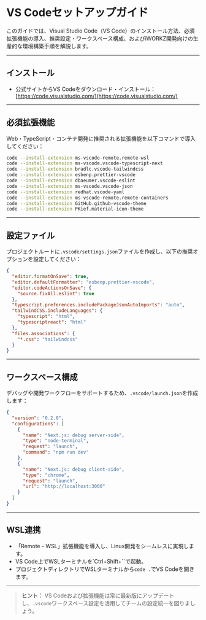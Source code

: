 # VS Codeセットアップガイド

このガイドでは、Visual Studio Code（VS Code）のインストール方法、必須拡張機能の導入、推奨設定・ワークスペース構成、およびiWORKZ開発向けの生産的な環境構築手順を解説します。

---

## インストール

* 公式サイトからVS Codeをダウンロード・インストール：[https://code.visualstudio.com/](https://code.visualstudio.com/)

---

## 必須拡張機能

Web・TypeScript・コンテナ開発に推奨される拡張機能を以下コマンドで導入してください：

```bash
code --install-extension ms-vscode-remote.remote-wsl
code --install-extension ms-vscode.vscode-typescript-next
code --install-extension bradlc.vscode-tailwindcss
code --install-extension esbenp.prettier-vscode
code --install-extension dbaeumer.vscode-eslint
code --install-extension ms-vscode.vscode-json
code --install-extension redhat.vscode-yaml
code --install-extension ms-vscode-remote.remote-containers
code --install-extension GitHub.github-vscode-theme
code --install-extension PKief.material-icon-theme
```

---

## 設定ファイル

プロジェクトルートに`.vscode/settings.json`ファイルを作成し、以下の推奨オプションを設定してください：

```json
{
  "editor.formatOnSave": true,
  "editor.defaultFormatter": "esbenp.prettier-vscode",
  "editor.codeActionsOnSave": {
    "source.fixAll.eslint": true
  },
  "typescript.preferences.includePackageJsonAutoImports": "auto",
  "tailwindCSS.includeLanguages": {
    "typescript": "html",
    "typescriptreact": "html"
  },
  "files.associations": {
    "*.css": "tailwindcss"
  }
}
```

---

## ワークスペース構成

デバッグや開発ワークフローをサポートするため、`.vscode/launch.json`を作成します：

```json
{
  "version": "0.2.0",
  "configurations": [
    {
      "name": "Next.js: debug server-side",
      "type": "node-terminal",
      "request": "launch",
      "command": "npm run dev"
    },
    {
      "name": "Next.js: debug client-side",
      "type": "chrome",
      "request": "launch",
      "url": "http://localhost:3000"
    }
  ]
}
```

---

## WSL連携

* 「Remote - WSL」拡張機能を導入し、Linux開発をシームレスに実現します。
* VS Code上でWSLターミナルを\`Ctrl+Shift+\`\`で起動。
* プロジェクトディレクトリでWSLターミナルから`code .`でVS Codeを開きます。

---

> **ヒント：** VS Codeおよび拡張機能は常に最新版にアップデートし、`.vscode`ワークスペース設定を活用してチームの設定統一を図りましょう。
